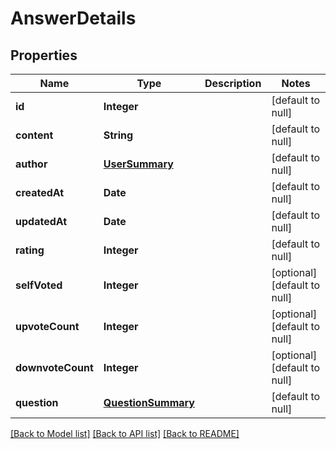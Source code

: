 # AnswerDetails
## Properties

| Name | Type | Description | Notes |
|------------ | ------------- | ------------- | -------------|
| **id** | **Integer** |  | [default to null] |
| **content** | **String** |  | [default to null] |
| **author** | [**UserSummary**](UserSummary.md) |  | [default to null] |
| **createdAt** | **Date** |  | [default to null] |
| **updatedAt** | **Date** |  | [default to null] |
| **rating** | **Integer** |  | [default to null] |
| **selfVoted** | **Integer** |  | [optional] [default to null] |
| **upvoteCount** | **Integer** |  | [optional] [default to null] |
| **downvoteCount** | **Integer** |  | [optional] [default to null] |
| **question** | [**QuestionSummary**](QuestionSummary.md) |  | [default to null] |

[[Back to Model list]](../README.md#documentation-for-models) [[Back to API list]](../README.md#documentation-for-api-endpoints) [[Back to README]](../README.md)


